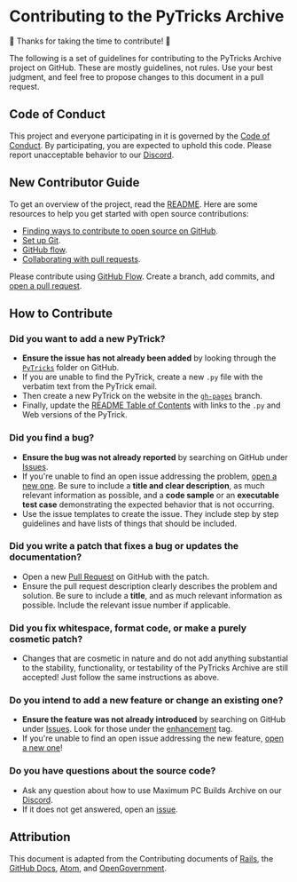 # Contributing to the PyTricks Archive

🎉 Thanks for taking the time to contribute! 🎉

The following is a set of guidelines for contributing to the PyTricks Archive project on GitHub. These are mostly guidelines, not rules. Use your best judgment, and feel free to propose changes to this document in a pull request.

## Code of Conduct

This project and everyone participating in it is governed by the [Code of Conduct](CODE_OF_CONDUCT.md). By participating, you are expected to uphold this code. Please report unacceptable behavior to our [Discord](https://discord.gg/peAUPyCCuw).

## New Contributor Guide

To get an overview of the project, read the [README](README.md). Here are some resources to help you get started with open source contributions:

- [Finding ways to contribute to open source on GitHub](https://docs.github.com/en/get-started/exploring-projects-on-github/finding-ways-to-contribute-to-open-source-on-github).
- [Set up Git](https://docs.github.com/en/get-started/quickstart/set-up-git).
- [GitHub flow](https://docs.github.com/en/get-started/quickstart/github-flow).
- [Collaborating with pull requests](https://docs.github.com/en/github/collaborating-with-pull-requests).

Please contribute using [GitHub Flow](https://guides.github.com/introduction/flow). Create a branch, add commits, and [open a pull request](https://github.com/willtheorangeguy/PyTricks-Archive/compare).

## How to Contribute

### Did you want to add a new PyTrick?

- **Ensure the issue has not already been added** by looking through the [`PyTricks`](https://github.com/willtheorangeguy/PyTricks-Archive/tree/main/PyTricks) folder on GitHub.
- If you are unable to find the PyTrick, create a new `.py` file with the verbatim text from the PyTrick email.
- Then create a new PyTrick on the website in the [`gh-pages`](https://github.com/willtheorangeguy/PyTricks-Archive/tree/gh-pages) branch.
- Finally, update the [README Table of Contents](https://github.com/willtheorangeguy/PyTricks-Archive#table-of-contents) with links to the `.py` and Web versions of the PyTrick.

### Did you find a bug?

- **Ensure the bug was not already reported** by searching on GitHub under [Issues](https://github.com/willtheorangeguy/PyTricks-Archive/issues).
- If you're unable to find an open issue addressing the problem, [open a new one](https://github.com/willtheorangeguy/PyTricks-Archive/issues/new). Be sure to include a **title and clear description**, as much relevant information as possible, and a **code sample** or an **executable test case** demonstrating the expected behavior that is not occurring.
- Use the issue templates to create the issue. They include step by step guidelines and have lists of things that should be included.

### Did you write a patch that fixes a bug or updates the documentation?

- Open a new [Pull Request](https://github.com/willtheorangeguy/PyTricks-Archive/pulls) on GitHub with the patch.
- Ensure the pull request description clearly describes the problem and solution. Be sure to include a **title**, and as much relevant information as possible. Include the relevant issue number if applicable.

### Did you fix whitespace, format code, or make a purely cosmetic patch?

- Changes that are cosmetic in nature and do not add anything substantial to the stability, functionality, or testability of the PyTricks Archive are still accepted! Just follow the same instructions as above.

### Do you intend to add a new feature or change an existing one?

- **Ensure the feature was not already introduced** by searching on GitHub under [Issues](https://github.com/willtheorangeguy/PyTricks-Archive/issues). Look for those under the [enhancement](https://github.com/willtheorangeguy/PyTricks-Archive/issues?q=is%3Aissue+is%3Aopen+label%3Aenhancement) tag.
- If you're unable to find an open issue addressing the new feature, [open a new one](https://github.com/willtheorangeguy/PyTricks-Archive/issues/new)!

### Do you have questions about the source code?

- Ask any question about how to use Maximum PC Builds Archive on our [Discord](https://discord.gg/peAUPyCCuw).
- If it does not get answered, open an [issue](https://github.com/willtheorangeguy/PyTricks-Archive/issues/new).

## Attribution

This document is adapted from the Contributing documents of [Rails](https://github.com/rails/rails/blob/main/CONTRIBUTING.md), the [GitHub Docs](https://github.com/github/docs/blob/main/CONTRIBUTING.md), [Atom](https://github.com/atom/atom/blob/master/CONTRIBUTING.md), and [OpenGovernment](https://github.com/opengovernment/opengovernment/blob/master/CONTRIBUTING.md?plain=1).
